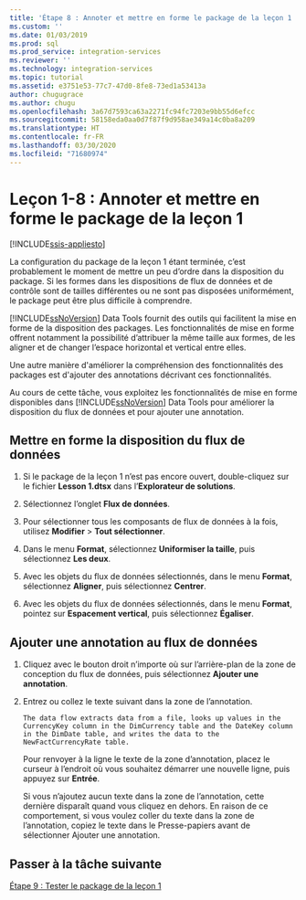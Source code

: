 ```yaml
---
title: 'Étape 8 : Annoter et mettre en forme le package de la leçon 1 | Microsoft Docs'
ms.custom: ''
ms.date: 01/03/2019
ms.prod: sql
ms.prod_service: integration-services
ms.reviewer: ''
ms.technology: integration-services
ms.topic: tutorial
ms.assetid: e3751e53-77c7-47d0-8fe8-73ed1a53413a
author: chugugrace
ms.author: chugu
ms.openlocfilehash: 3a67d7593ca63a2271fc94fc7203e9bb55d6efcc
ms.sourcegitcommit: 58158eda0aa0d7f87f9d958ae349a14c0ba8a209
ms.translationtype: HT
ms.contentlocale: fr-FR
ms.lasthandoff: 03/30/2020
ms.locfileid: "71680974"
---
```

# <a name="lesson-1-8-annotate-and-format-the-lesson-1-package"></a>Leçon 1-8 : Annoter et mettre en forme le package de la leçon 1 

[!INCLUDE[ssis-appliesto](../includes/ssis-appliesto-ssvrpluslinux-asdb-asdw-xxx.md)]



La configuration du package de la leçon 1 étant terminée, c’est probablement le moment de mettre un peu d’ordre dans la disposition du package. Si les formes dans les dispositions de flux de données et de contrôle sont de tailles différentes ou ne sont pas disposées uniformément, le package peut être plus difficile à comprendre.  
  
[!INCLUDE[ssNoVersion](../includes/ssnoversion-md.md)] Data Tools fournit des outils qui facilitent la mise en forme de la disposition des packages. Les fonctionnalités de mise en forme offrent notamment la possibilité d’attribuer la même taille aux formes, de les aligner et de changer l’espace horizontal et vertical entre elles.  
  
Une autre manière d'améliorer la compréhension des fonctionnalités des packages est d'ajouter des annotations décrivant ces fonctionnalités.  
  
Au cours de cette tâche, vous exploitez les fonctionnalités de mise en forme disponibles dans [!INCLUDE[ssNoVersion](../includes/ssnoversion-md.md)] Data Tools pour améliorer la disposition du flux de données et pour ajouter une annotation.  
  
## <a name="format-the-layout-of-the-data-flow"></a>Mettre en forme la disposition du flux de données  
  
1.  Si le package de la leçon 1 n’est pas encore ouvert, double-cliquez sur le fichier **Lesson 1.dtsx** dans l’**Explorateur de solutions**.  
  
2.  Sélectionnez l’onglet **Flux de données**.  
  
3.  Pour sélectionner tous les composants de flux de données à la fois, utilisez **Modifier** > **Tout sélectionner**.
  
4.  Dans le menu **Format**, sélectionnez **Uniformiser la taille**, puis sélectionnez **Les deux**.  
  
5.  Avec les objets du flux de données sélectionnés, dans le menu **Format**, sélectionnez **Aligner**, puis sélectionnez **Centrer**.  

6.  Avec les objets du flux de données sélectionnés, dans le menu **Format**, pointez sur **Espacement vertical**, puis sélectionnez **Égaliser**.  
  
## <a name="add-an-annotation-to-the-data-flow"></a>Ajouter une annotation au flux de données  
  
1.  Cliquez avec le bouton droit n’importe où sur l’arrière-plan de la zone de conception du flux de données, puis sélectionnez **Ajouter une annotation**.  
  
2.  Entrez ou collez le texte suivant dans la zone de l’annotation.  
  
        The data flow extracts data from a file, looks up values in the CurrencyKey column in the DimCurrency table and the DateKey column in the DimDate table, and writes the data to the NewFactCurrencyRate table.
  
    Pour renvoyer à la ligne le texte de la zone d’annotation, placez le curseur à l’endroit où vous souhaitez démarrer une nouvelle ligne, puis appuyez sur **Entrée**.  
  
    Si vous n’ajoutez aucun texte dans la zone de l’annotation, cette dernière disparaît quand vous cliquez en dehors.  En raison de ce comportement, si vous voulez coller du texte dans la zone de l’annotation, copiez le texte dans le Presse-papiers avant de sélectionner Ajouter une annotation. 
  
## <a name="go-to-next-task"></a>Passer à la tâche suivante
[Étape 9 : Tester le package de la leçon 1](../integration-services/lesson-1-9-testing-the-lesson-1-tutorial-package.md)  
  
  
  
